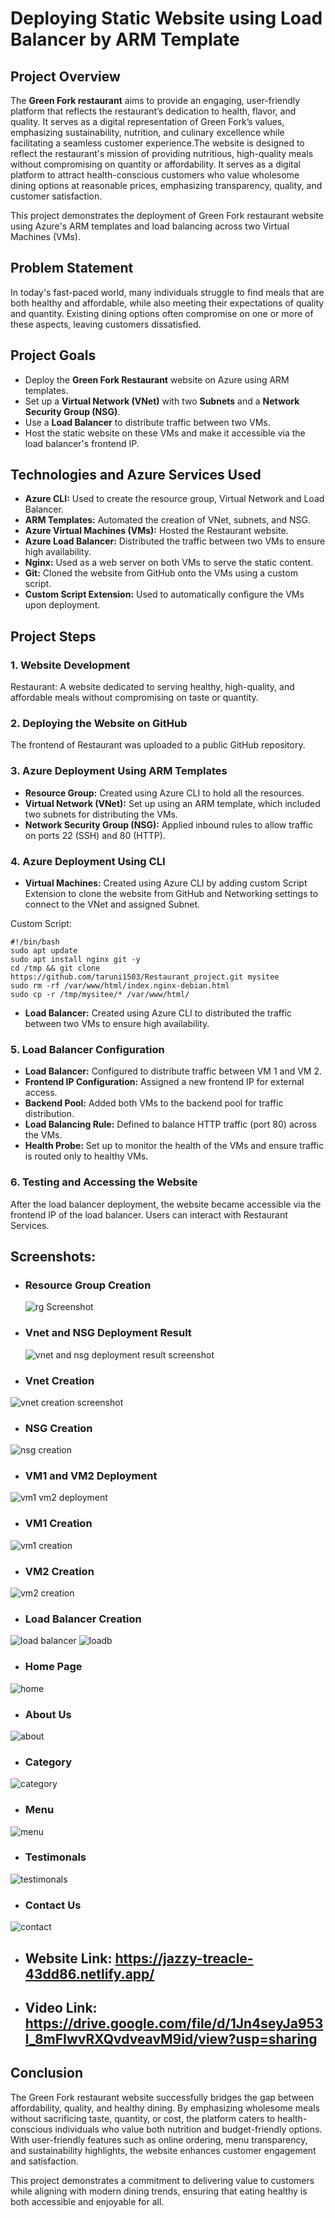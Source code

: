 # **Deploying Static Website using Load Balancer by ARM Template**
## **Project Overview**
The **Green Fork restaurant** aims to provide an engaging, user-friendly platform that reflects the restaurant’s dedication to health, flavor, and quality. It serves as a digital representation of Green Fork’s values, emphasizing sustainability, nutrition, and culinary excellence while facilitating a seamless customer experience.The  website is designed to reflect the restaurant's mission of providing nutritious, high-quality meals without compromising on quantity or affordability. It serves as a digital platform to attract health-conscious customers who value wholesome dining options at reasonable prices, emphasizing transparency, quality, and customer satisfaction.

This project demonstrates the deployment of Green Fork restaurant website using Azure's ARM templates and load balancing across two Virtual Machines (VMs). 

## **Problem Statement**
In today's fast-paced world, many individuals struggle to find meals that are both healthy and affordable, while also meeting their expectations of quality and quantity. Existing dining options often compromise on one or more of these aspects, leaving customers dissatisfied.

## **Project Goals**
* Deploy the **Green Fork Restaurant** website on Azure using ARM templates.
* Set up a **Virtual Network (VNet)** with two **Subnets** and a **Network Security Group (NSG)**.
* Use a **Load Balancer** to distribute traffic between two VMs.
* Host the static website on these VMs and make it accessible via the load balancer's frontend IP.

## **Technologies and Azure Services Used**
* **Azure CLI:** Used to create the resource group, Virtual Network and Load Balancer.
* **ARM Templates:** Automated the creation of VNet, subnets, and NSG.
* **Azure Virtual Machines (VMs):** Hosted the Restaurant website.
* **Azure Load Balancer:** Distributed the traffic between two VMs to ensure high availability.
* **Nginx:** Used as a web server on both VMs to serve the static content.
* **Git:** Cloned the website from GitHub onto the VMs using a custom script.
* **Custom Script Extension:** Used to automatically configure the VMs upon deployment.

## **Project Steps**

### **1. Website Development**
Restaurant: A website dedicated to serving healthy, high-quality, and affordable meals without compromising on taste or quantity. 

### **2. Deploying the Website on GitHub**
The frontend of Restaurant was uploaded to a public GitHub repository.

### **3. Azure Deployment Using ARM Templates**
* **Resource Group:** Created using Azure CLI to hold all the resources.
* **Virtual Network (VNet):** Set up using an ARM template, which included two subnets for distributing the VMs.
* **Network Security Group (NSG):** Applied inbound rules to allow traffic on ports 22 (SSH) and 80 (HTTP).

### **4. Azure Deployment Using CLI**
* **Virtual Machines:** Created using Azure CLI by adding custom Script Extension to clone the website from GitHub and Networking settings to connect to the VNet and assigned Subnet.

Custom Script:
```
#!/bin/bash
sudo apt update
sudo apt install nginx git -y
cd /tmp && git clone https://github.com/taruni1503/Restaurant_project.git mysitee
sudo rm -rf /var/www/html/index.nginx-debian.html
sudo cp -r /tmp/mysitee/* /var/www/html/
```
* **Load Balancer:** Created using Azure CLI to distributed the traffic between two VMs to ensure high availability.

### **5. Load Balancer Configuration**
* **Load Balancer:** Configured to distribute traffic between VM 1 and VM 2.
* **Frontend IP Configuration:** Assigned a new frontend IP for external access.
* **Backend Pool:** Added both VMs to the backend pool for traffic distribution.
* **Load Balancing Rule:** Defined to balance HTTP traffic (port 80) across the VMs.
* **Health Probe:** Set up to monitor the health of the VMs and ensure traffic is routed only to healthy VMs.

### **6. Testing and Accessing the Website**
After the load balancer deployment, the website became accessible via the frontend IP of the load balancer. Users can interact with Restaurant Services.

## **Screenshots:**

* ### **Resource Group Creation**
  ![rg Screenshot](https://github.com/user-attachments/assets/c1d33421-7017-41ad-b481-1a033a06cff5)

* ### **Vnet and NSG Deployment Result**
  ![vnet and nsg deployment result screenshot](https://github.com/user-attachments/assets/21ed9cf7-e513-4637-aeb8-0987af7c00a8)

* ### **Vnet Creation**
![vnet creation screenshot](https://github.com/user-attachments/assets/e784ea8e-e028-45ec-8197-bf2946412302)

* ### **NSG Creation**
![nsg creation](https://github.com/user-attachments/assets/a4284dac-2021-4d74-99d1-c9e100a724f7)

* ### **VM1 and VM2 Deployment**
![vm1 vm2 deployment](https://github.com/user-attachments/assets/3f452d08-b1cb-466b-993f-e24b2c958afa)

* ### **VM1 Creation**
![vm1 creation](https://github.com/user-attachments/assets/c233bded-930b-4070-bb65-03ea759e5f89)

* ### **VM2 Creation**
![vm2 creation](https://github.com/user-attachments/assets/195c871b-b4b6-4371-8ee4-6f58791aaed5)

* ### **Load Balancer Creation**
![load balancer](https://github.com/user-attachments/assets/908aa7f6-2dd2-453d-a012-ebf92c7aea1d)
![loadb](https://github.com/user-attachments/assets/05dafe55-7dcf-4ab4-9094-d36165472326)

* ### **Home Page**
![home](https://github.com/user-attachments/assets/a4c24f43-7237-4ace-a572-665457d92b83)

* ### **About Us**
![about](https://github.com/user-attachments/assets/681952c0-1fdb-4808-a262-d930c07aa2c7)

* ### **Category**
![category](https://github.com/user-attachments/assets/84e707fa-676f-4ad1-9ab3-7fff3bb39a32)

* ### **Menu**
![menu](https://github.com/user-attachments/assets/649d8923-7eb5-4861-a1a0-0c90f680d7e0)

* ### **Testimonals**
![testimonals](https://github.com/user-attachments/assets/064450bb-dadf-4a90-9ef4-866547d2de61)

* ### **Contact Us**
![contact](https://github.com/user-attachments/assets/e881e804-f971-4d14-a8a7-927cc07d2c77)

* ## **Website Link**: https://jazzy-treacle-43dd86.netlify.app/
* ## **Video Link**: <!--[Watch Video]-->https://drive.google.com/file/d/1Jn4seyJa953l_8mFIwvRXQvdveavM9id/view?usp=sharing


## **Conclusion**
The Green Fork restaurant website successfully bridges the gap between affordability, quality, and healthy dining. By emphasizing wholesome meals without sacrificing taste, quantity, or cost, the platform caters to health-conscious individuals who value both nutrition and budget-friendly options. With user-friendly features such as online ordering, menu transparency, and sustainability highlights, the website enhances customer engagement and satisfaction.  

This project demonstrates a commitment to delivering value to customers while aligning with modern dining trends, ensuring that eating healthy is both accessible and enjoyable for all.














